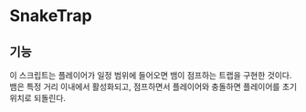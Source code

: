# SnakeTrap
## 기능
이 스크립트는 플레이어가 일정 범위에 들어오면 뱀이 점프하는 트랩을 구현한 것이다. 뱀은 특정 거리 이내에서 활성화되고, 점프하면서 플레이어와 충돌하면 플레이어를 초기 위치로 되돌린다.
